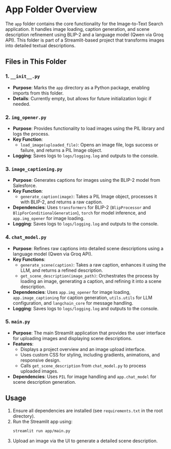 # App Folder Overview

The `app` folder contains the core functionality for the Image-to-Text Search application. It handles image loading, caption generation, and scene description refinement using BLIP-2 and a language model (Qwen via Groq API). This folder is part of a Streamlit-based project that transforms images into detailed textual descriptions.

## Files in This Folder

### 1. `__init__.py`
- **Purpose**: Marks the `app` directory as a Python package, enabling imports from this folder.
- **Details**: Currently empty, but allows for future initialization logic if needed.

### 2. `img_opener.py`
- **Purpose**: Provides functionality to load images using the PIL library and logs the process.
- **Key Function**:
  - `load_image(uploaded_file)`: Opens an image file, logs success or failure, and returns a PIL Image object.
- **Logging**: Saves logs to `logs/logging.log` and outputs to the console.

### 3. `image_captioning.py`
- **Purpose**: Generates captions for images using the BLIP-2 model from Salesforce.
- **Key Function**:
  - `generate_caption(image)`: Takes a PIL Image object, processes it with BLIP-2, and returns a raw caption.
- **Dependencies**: Uses `transformers` for BLIP-2 (`BlipProcessor` and `BlipForConditionalGeneration`), `torch` for model inference, and `app.img_opener` for image loading.
- **Logging**: Saves logs to `logs/logging.log` and outputs to the console.

### 4. `chat_model.py`
- **Purpose**: Refines raw captions into detailed scene descriptions using a language model (Qwen via Groq API).
- **Key Functions**:
  - `generate_scene(caption)`: Takes a raw caption, enhances it using the LLM, and returns a refined description.
  - `get_scene_description(image_path)`: Orchestrates the process by loading an image, generating a caption, and refining it into a scene description.
- **Dependencies**: Uses `app.img_opener` for image loading, `app.image_captioning` for caption generation, `utils.utils` for LLM configuration, and `langchain_core` for message handling.
- **Logging**: Saves logs to `logs/logging.log` and outputs to the console.

### 5. `main.py`
- **Purpose**: The main Streamlit application that provides the user interface for uploading images and displaying scene descriptions.
- **Features**:
  - Displays a project overview and an image upload interface.
  - Uses custom CSS for styling, including gradients, animations, and responsive design.
  - Calls `get_scene_description` from `chat_model.py` to process uploaded images.
- **Dependencies**: Uses `PIL` for image handling and `app.chat_model` for scene description generation.

## Usage
1. Ensure all dependencies are installed (see `requirements.txt` in the root directory).
2. Run the Streamlit app using:
   ```bash
   streamlit run app/main.py
   ```
3. Upload an image via the UI to generate a detailed scene description.
